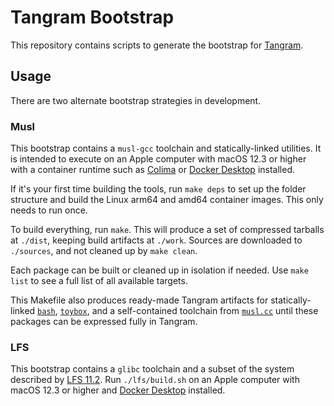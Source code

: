 # Tangram Bootstrap

This repository contains scripts to generate the bootstrap for [Tangram](https://www.tangram.dev).

## Usage

There are two alternate bootstrap strategies in development.

### Musl

This bootstrap contains a `musl-gcc` toolchain and statically-linked utilities. It is intended to execute on an Apple computer with macOS 12.3 or higher with a container runtime such as [Colima](https://github.com/abiosoft/colima) or [Docker Desktop](https://www.docker.com/products/docker-desktop/) installed.

If it's your first time building the tools, run `make deps` to set up the folder structure and build the Linux arm64 and amd64 container images. This only needs to run once.

To build everything, run `make`. This will produce a set of compressed tarballs at `./dist`, keeping build artifacts at `./work`. Sources are downloaded to `./sources`, and not cleaned up by `make clean`.

Each package can be built or cleaned up in isolation if needed. Use `make list` to see a full list of all available targets.

This Makefile also produces ready-made Tangram artifacts for statically-linked [`bash`](https://www.gnu.org/software/bash/), [`toybox`](http://landley.net/toybox/), and a self-contained toolchain from [`musl.cc`](https://musl.cc) until these packages can be expressed fully in Tangram.

### LFS

This bootstrap contains a `glibc` toolchain and a subset of the system described by [LFS 11.2](https://www.linuxfromscratch.org/lfs/view/11.2/index.html). Run `./lfs/build.sh` on an Apple computer with macOS 12.3 or higher and [Docker Desktop](https://www.docker.com/products/docker-desktop/) installed.
